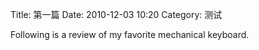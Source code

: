 Title: 第一篇
Date: 2010-12-03 10:20
Category: 测试

Following is a review of my favorite mechanical keyboard.